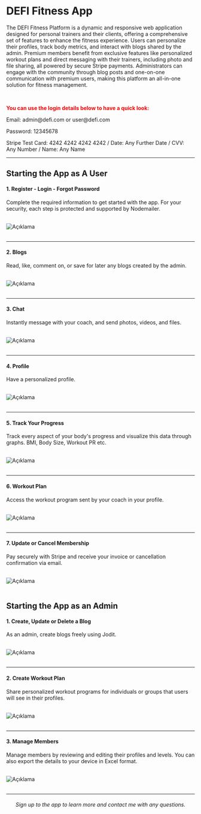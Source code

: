 # DEFI Fitness App
<p>  The DEFI Fitness Platform is a dynamic and responsive web application designed for personal trainers and their clients, offering a comprehensive set of features to enhance the fitness experience. Users can personalize their profiles, track body metrics, and interact with blogs shared by the admin. Premium members benefit from exclusive features like personalized workout plans and direct messaging with their trainers, including photo and file sharing, all powered by secure Stripe payments. Administrators can engage with the community through blog posts and one-on-one communication with premium users, making this platform an all-in-one solution for fitness management.  </p>
<br>

<p style="font-weight:700; color:red"> You can use the login details below to have a quick look:</p>
<p>Email: admin@defi.com or user@defi.com</p>
<p>Password: 12345678</p>
<p>Stripe Test Card: 4242 4242 4242 4242 / Date: Any Further Date / CVV: Any Number / Name: Any Name </p>

<hr/>

## Starting the App as A User

#### 1. Register - Login - Forgot Password

<p>  Complete the required information to get started with the app. For your security, each step is protected and supported by Nodemailer.</p>
<br/>
<img src="./public/readmefiles/login.png" alt="Açıklama" maxWidth="400">
<br/>
<br/>
<hr/>

#### 2. Blogs 

<p> Read, like, comment on, or save for later any blogs created by the admin.</p>
<br/>
<img src="./public/readmefiles/blogs.png" alt="Açıklama" maxWidth="400">
<br/>
<br/>
<hr/>

#### 3. Chat 
<p> Instantly message with your coach, and send photos, videos, and files. </p>
<br/>
<img src="./public/readmefiles/chat.png" alt="Açıklama" maxWidth="400">
<br/>
<br/>
<hr/>

#### 4. Profile 
<p> Have a personalized profile. </p>
<br/>
<img src="./public/readmefiles/profile.png" alt="Açıklama" maxWidth="400">
<br/>
<br/>

<hr/>

#### 5. Track Your Progress 
<p> Track every aspect of your body's progress and visualize this data through graphs. BMI, Body Size, Workout PR etc. </p>
<br/>
<img src="./public/readmefiles/progress.png" alt="Açıklama" maxWidth="400">
<br/>
<br/><hr/>


#### 6. Workout Plan
<p> Access the workout program sent by your coach in your profile.</p>
<br/>
<img src="./public/readmefiles/workoutplan.png" alt="Açıklama" maxWidth="400">
<br/>
<br/>

<hr/>

#### 7. Update or Cancel Membership
<p>Pay securely with Stripe and receive your invoice or cancellation confirmation via email.</p>
<br/>
<img src="./public/readmefiles/stripe.png" alt="Açıklama" maxWidth="400">
<br/>
<br/>


## Starting the App as an Admin

#### 1. Create, Update or Delete a Blog
<p> As an admin, create blogs freely using Jodit.</p>
<br/>
<img src="./public/readmefiles/blog creat.png" alt="Açıklama" maxWidth="400">
<br/>
<br/>
<hr/>

#### 2. Create Workout Plan
<p> Share personalized workout programs for individuals or groups that users will see in their profiles.</p>
<br/>
<img src="./public/readmefiles/create plan.png" alt="Açıklama" maxWidth="400">
<br/>
<br/>
<hr/>

#### 3. Manage Members
<p>Manage members by reviewing and editing their profiles and levels. You can also export the details to your device in Excel format.</p>
<br/>
<img src="./public/readmefiles/members.png" alt="Açıklama" maxWidth="400">
<br/>
<br/>
<hr/>
<h6 style="text-align:center;">Sign up to the app to learn more and contact me with any questions.</h6>





